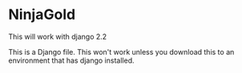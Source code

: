 # NinjaGold
This will work with django 2.2 

This is a Django file. This won't work unless you download this to an environment that has django installed. 

